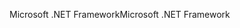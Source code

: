 <span data-ttu-id="da68d-101">Microsoft .NET Framework</span><span class="sxs-lookup"><span data-stu-id="da68d-101">Microsoft .NET Framework</span></span>